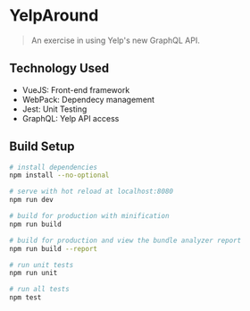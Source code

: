 # YelpAround

> An exercise in using Yelp's new GraphQL API.

## Technology Used
* VueJS: Front-end framework
* WebPack: Dependecy management
* Jest: Unit Testing
* GraphQL: Yelp API access

## Build Setup

``` bash
# install dependencies
npm install --no-optional

# serve with hot reload at localhost:8080
npm run dev

# build for production with minification
npm run build

# build for production and view the bundle analyzer report
npm run build --report

# run unit tests
npm run unit

# run all tests
npm test
```